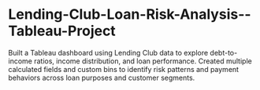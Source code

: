 # Lending-Club-Loan-Risk-Analysis--Tableau-Project
Built a Tableau dashboard using Lending Club data to explore debt-to-income ratios, income distribution, and loan performance. Created multiple calculated fields and custom bins to identify risk patterns and payment behaviors across loan purposes and customer segments.
